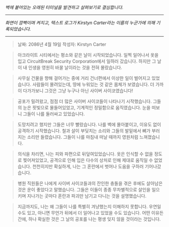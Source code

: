 _벽에 붙어있는 오래된 터미널을 발견하고 살펴보기로 결심합니다._

---

_화면이 깜빡이며 켜지고, 텍스트 로그가 Kirstyn Carter라는 이름의 누군가에 의해 기록되었습니다._

---

> 날짜: 2086년 4월 19일
> 작성자: Kirstyn Carter

> 아크라이트 시티에서는 평소와 같은 날이 시작되었습니다. 일찍 일어나서 옷을 입고 CircuitBreak Security Corporation에서 일하러 갔습니다. 하지만 그 날이 내 인생을 영원히 바꿀 날이라는 것을 전혀 몰랐습니다.

> 사무실 건물을 향해 걸어가는 중에 거리 건너편에서 이상한 일이 벌어지고 있었습니다. 사람들이 몰려있는데, 땅에 누워있는 것 같은 몸체가 보였습니다. 더 가까이 다가가보니 그것은 그냥 누구나 아닌 사이버 사이코였습니다!

> 공포가 밀려왔고, 점점 더 많은 사이버 사이코들이 나타나기 시작했습니다. 그들의 눈은 핏빛으로 물들어있었고, 기계적인 정밀함으로 움직였습니다. 눈을 떠보니 그들이 나를 둘러싸고 있었습니다.

> 도망치려고 했지만 그들은 너무 빨랐습니다. 나를 벽에 몰아붙이고, 이유도 없이 공격하기 시작했습니다. 철과 살이 부딪치는 소리와 그들의 발밑에서 뼈가 부러지는 소리만 들렸습니다. 그들이 나를 마침내 떠날 때까지 영원처럼 느껴졌습니다.

> 의식을 차리면, 나는 피와 파편으로 뒤덮여있었습니다. 옷은 인식할 수 없을 정도로 찢어져있었고, 공격으로 인해 입은 다수의 상처로 인해 제대로 움직일 수 없었습니다. 천천히지만 확실하게, 나는 그 혼란에서 벗어나 도움을 구하러 기어나갔습니다.

> 병원 직원들은 나에게 사이버 사이코들과의 잔인한 충돌을 겪은 후에도 살아남은 것은 운이 좋았다고 말했습니다. 그들은 이들이 종종 무차별적으로 살인을 일으키며 지나가는 곳마다 혼란과 파괴만 남기고 다니는 것을 설명했습니다.

> 지금까지도, 나는 왜 그들이 나를 특별히 겨냥했는지 이해하지 못합니다. 우연일 수도 있고, 아니면 무언가 뒤에서 더 일어나고 있었을 수도 있습니다. 어떤 이유든간에, 하나 확실한 것은 그 날의 공포를 나는 평생 잊지 않을 것이라는 것입니다.
